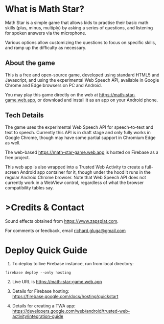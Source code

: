# What is Math Star?
            
Math Star is a simple game that allows kids to practise their basic math skills
(plus, minus, multiply) by asking a series of questions, and listening for 
spoken answers via the microphone.

Various options allow customizing the questions to focus on specific skills,
 and ramp up the difficulty as necessary.
            
## About the game
This is a free and open-source
game, developed using standard HTML5 and Javascript, and using the experimental Web
    Speech API, available in Google Chrome and Edge browsers on PC and Android.

You may play this game directly on the web at https://math-star-game.web.app, 
or download and install it as an app on your Android phone.

## Tech Details

The game uses the experimental Web Speech API for speech-to-text and text to speech.
Currently this API is in draft stage and only fully works in Google Chrome, though
may have some partial support in Chromium Edge as well.

The web-based https://math-star-game.web.app is hosted on Firebase as a free project.

This web app is also wrapped into a Trusted Web Activity to create a full-screen
Android app container for it, though under the hood it runs in the regular Android
Chrome browser. Note that Web Speech API does not currently work in a WebView control, 
regardless of what the browser compatibility tables say.

# >Credits & Contact
Sound effects obtained from https://www.zapsplat.com.

For comments or feedback, email richard.gluga@gmail.com

# Deploy Quick Guide

1. To deploy to live Firebase instance, run from local directory:

`firebase deploy --only hosting`

2. Live URL is https://math-star-game.web.app

3. Details for Firebase hosting:  https://firebase.google.com/docs/hosting/quickstart

4. Details for creating a TWA app: https://developers.google.com/web/android/trusted-web-activity/integration-guide